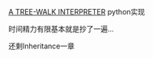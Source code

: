 [A TREE-WALK INTERPRETER](http://www.craftinginterpreters.com/a-tree-walk-interpreter.html) python实现

时间精力有限基本就是抄了一遍...

还剩Inheritance一章